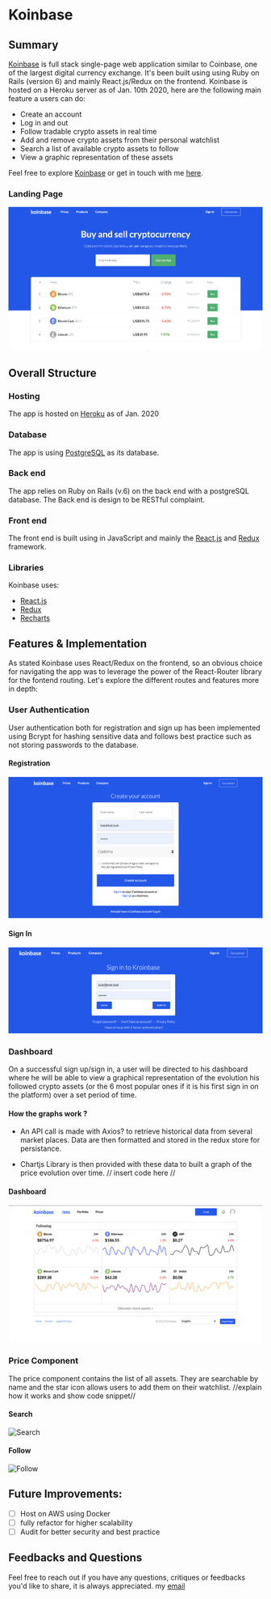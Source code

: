 # Koinbase

## Summary

[Koinbase][Koinbase] is full stack single-page web application similar to Coinbase, one of the largest digital currency exchange. It's been built using using Ruby on Rails (version 6) and mainly React.js/Redux on the frontend. Koinbase is hosted on a Heroku server as of Jan. 10th 2020, here are the following main feature a users can do:

* Create an account
* Log in and out 
* Follow tradable crypto assets in real time
* Add and remove crypto assets from their personal watchlist
* Search a list of available crypto assets to follow
* View a graphic representation of these assets

Feel free to explore [Koinbase][Koinbase] or get in touch with me [here](#contact).
### Landing Page

![landing](./images/landing.png)

## Overall Structure

### Hosting
The app is hosted on [Heroku][Heroku] as of Jan. 2020

### Database
The app is using [PostgreSQL][PostgreSQL] as its database.

### Back end 
The app relies on Ruby on Rails (v.6) on the back end with a postgreSQL database. The Back end is design to be RESTful complaint.

### Front end
The front end is built using in JavaScript and mainly the [React.js][React] and [Redux][Redux] framework.

### Libraries
Koinbase uses:
- [React.js][React]
- [Redux][Redux]
- [Recharts][Recharts]

## Features & Implementation
As stated Koinbase uses React/Redux on the frontend, so an obvious choice for navigating the app was to leverage the power of the React-Router library for the fontend routing. Let's explore the different routes and features more in depth:

### User Authentication
User authentication both for registration and sign up has been implemented using Bcrypt for hashing sensitive data and follows best practice such as not storing passwords to the database.

#### Registration 
![Registration](./images/registration.png)

#### Sign In
![Login](./images/login.png)

### Dashboard 
On a successful sign up/sign in, a user will be directed to his dashboard where he will be able to view a graphical representation of the evolution his followed crypto assets (or the 6 most popular ones if it is his first sign in on the platform) over a set period of time.
#### How the graphs work ?
* An API call is made with Axios? to retrieve historical data from several market places. Data are then formatted and stored in the redux store for persistance.

* Chartjs Library is then provided with these data to built a graph of the price evolution over time.
// insert code here //

#### Dashboard
![Dashboard](./images/dashboard.png)

### Price Component
The price component contains the list of all assets. They are searchable by name and the star icon allows users to add them on their watchlist.
//explain how it works and show code snippet//

#### Search 
![Search](./images/search.gif)
#### Follow
![Follow](./images/follow.gif)

## Future Improvements:

* [ ] Host on AWS using Docker
* [ ] fully refactor for higher scalability
* [ ] Audit for better security and best practice

## Feedbacks and Questions <a id="contact"></a>

Feel free to reach out if you have any questions, critiques or feedbacks you'd like to share, it is always appreciated.
my [email](mailto:bobandredev@gmail.com)


[Koinbase]: http://www.easynametoremember.herokuapp.com/
[Heroku]: https://www.heroku.com/
[PostgreSQL]: https://www.postgresql.org/
[Recharts]:http://recharts.org/en-US/
[React]:https://facebook.github.io/react/
[Redux]:https://redux.js.org/
